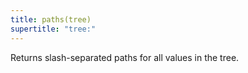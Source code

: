 ```yaml
---
title: paths(tree)
supertitle: "tree:"
---
```


Returns slash-separated paths for all values in the tree.

